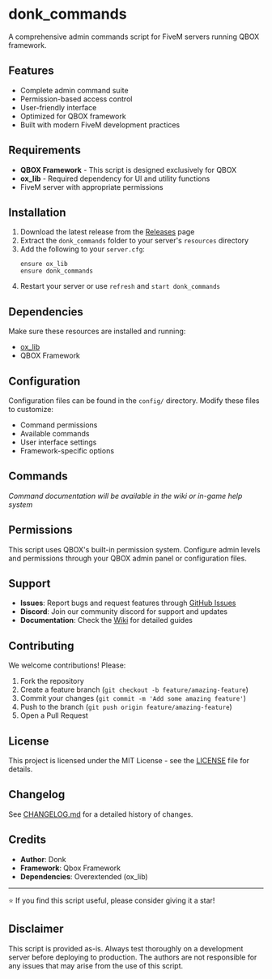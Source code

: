 # donk_commands

A comprehensive admin commands script for FiveM servers running QBOX framework.

## Features

- Complete admin command suite
- Permission-based access control
- User-friendly interface
- Optimized for QBOX framework
- Built with modern FiveM development practices

## Requirements

- **QBOX Framework** - This script is designed exclusively for QBOX
- **ox_lib** - Required dependency for UI and utility functions
- FiveM server with appropriate permissions

## Installation

1. Download the latest release from the [Releases](../../releases) page
2. Extract the `donk_commands` folder to your server's `resources` directory
3. Add the following to your `server.cfg`:
   ```
   ensure ox_lib
   ensure donk_commands
   ```
4. Restart your server or use `refresh` and `start donk_commands`

## Dependencies

Make sure these resources are installed and running:
- [ox_lib](https://github.com/overextended/ox_lib)
- QBOX Framework

## Configuration

Configuration files can be found in the `config/` directory. Modify these files to customize:
- Command permissions
- Available commands
- User interface settings
- Framework-specific options

## Commands

*Command documentation will be available in the wiki or in-game help system*

## Permissions

This script uses QBOX's built-in permission system. Configure admin levels and permissions through your QBOX admin panel or configuration files.

## Support

- **Issues**: Report bugs and request features through [GitHub Issues](../../issues)
- **Discord**: Join our community discord for support and updates
- **Documentation**: Check the [Wiki](../../wiki) for detailed guides

## Contributing

We welcome contributions! Please:
1. Fork the repository
2. Create a feature branch (`git checkout -b feature/amazing-feature`)
3. Commit your changes (`git commit -m 'Add some amazing feature'`)
4. Push to the branch (`git push origin feature/amazing-feature`)
5. Open a Pull Request

## License

This project is licensed under the MIT License - see the [LICENSE](LICENSE) file for details.

## Changelog

See [CHANGELOG.md](CHANGELOG.md) for a detailed history of changes.

## Credits

- **Author**: Donk
- **Framework**: Qbox Framework
- **Dependencies**: Overextended (ox_lib)

---

⭐ If you find this script useful, please consider giving it a star!

## Disclaimer

This script is provided as-is. Always test thoroughly on a development server before deploying to production. The authors are not responsible for any issues that may arise from the use of this script.
